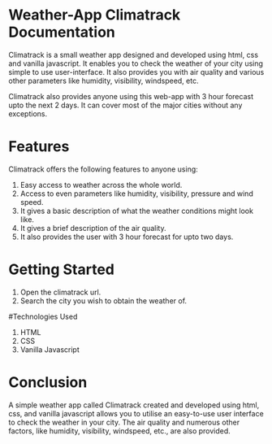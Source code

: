 # Weather-App Climatrack Documentation

Climatrack is a small weather app designed and developed using html, css and vanilla javascript. It enables you to check the weather of your city using simple to use user-interface. It also provides you with air quality and various other parameters like humidity, visibility, windspeed, etc.

Climatrack also provides anyone using this web-app with 3 hour forecast upto the next 2 days. It can cover most of the major cities without any exceptions.


# Features
Climatrack offers the following features to anyone using:
1. Easy access to weather across the whole world.
2. Access to even parameters like humidity, visibility, pressure and wind speed.
3. It gives a basic description of what the weather conditions might look like.
4. It gives a brief description of the air quality.
5. It also provides the user with 3 hour forecast for upto two days.

# Getting Started
1. Open the climatrack url.
2. Search the city you wish to obtain the weather of.

#Technologies Used
1. HTML
2. CSS
3. Vanilla Javascript

# Conclusion
A simple weather app called Climatrack created and developed using html, css, and vanilla javascript allows you to utilise an easy-to-use user interface to check the weather in your city. The air quality and numerous other factors, like humidity, visibility, windspeed, etc., are also provided.
